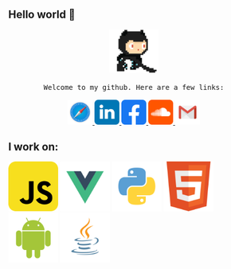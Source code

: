 ## Hello world 👋
<p align="center">
  <img src="https://raw.githubusercontent.com/Nightmare99/nightmare99/master/img/github.gif" width=100>
  <br><br>
  <samp>
    Welcome to my github. Here are a few links:
  </samp>
  <br><br>
  <a href="nightmare99.github.io">
    <img src="https://raw.githubusercontent.com/edent/SuperTinyIcons/master/images/svg/safari.svg" width=50>
  </a>
  <a href="https://www.linkedin.com/in/vishal-kumar-91236a154/">
    <img src="https://raw.githubusercontent.com/edent/SuperTinyIcons/master/images/svg/linkedin.svg" width=50>
  </a>
  <a href="https://www.facebook.com/ekat99/">
    <img src="https://raw.githubusercontent.com/edent/SuperTinyIcons/master/images/svg/facebook.svg" width=50>
  </a>
  <a href="https://soundcloud.com/m_n_q">
    <img src="https://raw.githubusercontent.com/edent/SuperTinyIcons/master/images/svg/soundcloud.svg" width=50>
  </a>
  <a href="mailto:vishal.s.kumar99@gmail.com">
    <img src="https://raw.githubusercontent.com/edent/SuperTinyIcons/master/images/svg/gmail.svg" width=50>
  </a>
</p>

## I work on:
<p>
    <img src="https://raw.githubusercontent.com/edent/SuperTinyIcons/master/images/svg/javascript.svg" width=100>
    <img src="https://raw.githubusercontent.com/edent/SuperTinyIcons/master/images/svg/vue.svg" width=100>
    <img src="https://raw.githubusercontent.com/edent/SuperTinyIcons/master/images/svg/python.svg" width=100>
    <img src="https://raw.githubusercontent.com/edent/SuperTinyIcons/master/images/svg/html5.svg" width=100>
    <img src="https://raw.githubusercontent.com/edent/SuperTinyIcons/master/images/svg/android.svg" width=100>
    <img src="https://raw.githubusercontent.com/edent/SuperTinyIcons/master/images/svg/java.svg" width=100>
</p>
<!--
**Nightmare99/nightmare99** is a ✨ _special_ ✨ repository because its `README.md` (this file) appears on your GitHub profile.

Here are some ideas to get you started:

- 🔭 I’m currently working on ...
- 🌱 I’m currently learning ...
- 👯 I’m looking to collaborate on ...
- 🤔 I’m looking for help with ...
- 💬 Ask me about ...
- 📫 How to reach me: ...
- 😄 Pronouns: ...
- ⚡ Fun fact: ...
-->
